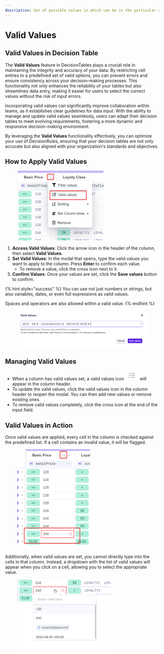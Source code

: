 ```yaml
---
description: Set of possible values in which can be in the particular columns
---
```


# Valid Values

## Valid Values in Decision Table

The **Valid Values** feature in DecisionTables plays a crucial role in maintaining the integrity and accuracy of your data. By restricting cell entries to a predefined set of valid options, you can prevent errors and ensure consistency across your decision-making processes. This functionality not only enhances the reliability of your tables but also streamlines data entry, making it easier for users to select the correct values without the risk of input errors.

Incorporating valid values can significantly improve collaboration within teams, as it establishes clear guidelines for data input. With the ability to manage and update valid values seamlessly, users can adapt their decision tables to meet evolving requirements, fostering a more dynamic and responsive decision-making environment.

By leveraging the **Valid Values** functionality effectively, you can optimize your use of DecisionRules, ensuring that your decision tables are not only accurate but also aligned with your organization's standards and objectives.

## How to Apply Valid Values

<figure><img src="../../.gitbook/assets/valid values menu.png" alt="" width="282"><figcaption></figcaption></figure>

1. **Access Valid Values**: Click the arrow icon in the header of the column, then select **Valid Values**.
2. **Set Valid Values**: In the modal that opens, type the valid values you want to apply to the column. Press **Enter** to confirm each value.
   * To remove a value, click the cross icon next to it.
3. **Confirm Values**: Once your values are set, click the **Save values** button to confirm.

{% hint style="success" %}
You can use not just numbers or strings, but also variables, dates, or even full expressions as valid values.&#x20;

Spaces and operators are also allowed within a valid value.
{% endhint %}

<figure><img src="../../.gitbook/assets/valid values modal.png" alt=""><figcaption></figcaption></figure>

## Managing Valid Values

* When a column has valid values set, a valid values icon <img src="../../.gitbook/assets/image (1).png" alt="" data-size="line"> will appear in the column header.
* To update the valid values, click the valid values icon in the column header to reopen the modal. You can then add new values or remove existing ones.
* To remove valid values completely, click the cross icon at the end of the input field.

## Valid Values in Action

Once valid values are applied, every cell in the column is checked against the predefined list. If a cell contains an invalid value, it will be flagged.

<figure><img src="../../.gitbook/assets/invalid value.png" alt="" width="238"><figcaption></figcaption></figure>

Additionally, when valid values are set, you cannot directly type into the cells in that column. Instead, a dropdown with the list of valid values will appear when you click on a cell, allowing you to select the appropriate value.

<figure><img src="../../.gitbook/assets/valid values dropdown.png" alt="" width="306"><figcaption></figcaption></figure>

